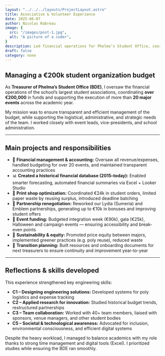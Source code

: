 ```yaml
---
layout: "../../../layouts/ProjectLayout.astro"
title: Associative & Volunteer Experience
date: 2025-06-07
author: Nicolas Rabreau
image: {
  src: "/images/post-1.jpg",
  alt: "A picture of a coder",
}
description: Led financial operations for Phelma’s Student Office, coordinating large-scale events and partnerships while promoting sustainability and inclusivity.
draft: false
category: none
---
```


## Managing a €200k student organization budget

As **Treasurer of Phelma’s Student Office (BDE)**, I oversaw the financial operations of the school’s largest student associations, coordinating **over €200,000** in funds and supporting the execution of more than **20 major events** across the academic year.

My mission was to ensure transparent and efficient management of the budget, while supporting the logistical, administrative, and strategic needs of the team. I worked closely with event leads, vice-presidents, and school administration.

---

## Main projects and responsibilities

* 🧾 **Financial management & accounting:** Oversaw all revenue/expenses, handled budgeting for over 20 events, and maintained transparent accounting practices
* 📊 **Created a historical financial database (2015–today):** Enabled smarter forecasting, automated financial summaries via Excel + Looker Studio
* 🧺 **Print shop optimization:** Coordinated €24k in student orders, limited paper waste by reusing surplus, introduced deadline batching
* 🤝 **Partnership renegotiation:** Reworked our Lydia (Sumeria) and Emblem partnerships, generating up to €10k in bonuses and improving student offers
* 🎉 **Event funding:** Budgeted integration week (€90k), gala (€25k), Halloween and campaign events — ensuring accessibility and break-even points
* 🌱 **Sustainability & equity:** Promoted price equity between majors, implemented greener practices (e.g. poly reuse), reduced waste
* 🔁 **Transition planning:** Built resources and onboarding documents for next treasurers to ensure continuity and improvement year-to-year

---

## Reflections & skills developed

This experience strengthened key engineering skills:

* **C1 – Designing engineering solutions:** Developed systems for poly logistics and expense tracking
* **C2 – Applied research for innovation:** Studied historical budget trends, restructured partnerships
* **C3 – Team collaboration:** Worked with 40+ team members, liaised with sponsors, venue managers, and other student bodies
* **C5 – Societal & technological awareness:** Advocated for inclusion, environmental consciousness, and efficient digital systems

Despite the heavy workload, I managed to balance academics with my role thanks to strong time management and digital tools (Excel). I prioritized studies while ensuring the BDE ran smoothly.
